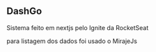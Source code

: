 ## DashGo

Sistema feito em nextjs pelo Ignite da RocketSeat

para listagem dos dados foi usado o MirajeJs

